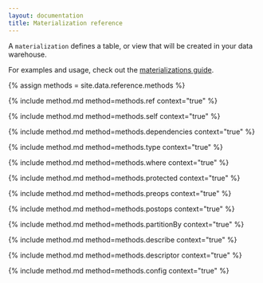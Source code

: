 ```yaml
---
layout: documentation
title: Materialization reference
---
```


A `materialization` defines a table, or view that will be created in your data warehouse.

For examples and usage, check out the [materializations guide](/guides/materializations).

{% assign methods = site.data.reference.methods %}

{% include method.md method=methods.ref context="true" %}

{% include method.md method=methods.self context="true" %}

{% include method.md method=methods.dependencies context="true" %}

{% include method.md method=methods.type context="true" %}

{% include method.md method=methods.where context="true" %}

{% include method.md method=methods.protected context="true" %}

{% include method.md method=methods.preops context="true" %}

{% include method.md method=methods.postops context="true" %}

{% include method.md method=methods.partitionBy context="true" %}

{% include method.md method=methods.describe context="true" %}

{% include method.md method=methods.descriptor context="true" %}

{% include method.md method=methods.config context="true" %}
